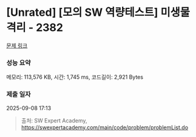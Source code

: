 # [Unrated] [모의 SW 역량테스트] 미생물 격리 - 2382 

[문제 링크](https://swexpertacademy.com/main/code/problem/problemDetail.do?contestProbId=AV597vbqAH0DFAVl) 

### 성능 요약

메모리: 113,576 KB, 시간: 1,745 ms, 코드길이: 2,921 Bytes

### 제출 일자

2025-09-08 17:13



> 출처: SW Expert Academy, https://swexpertacademy.com/main/code/problem/problemList.do